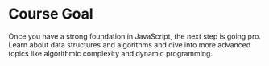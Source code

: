 # Course Goal

Once you have a strong foundation in JavaScript, the next step is going pro. Learn about data structures and algorithms and dive into more advanced topics like algorithmic complexity and dynamic programming.
